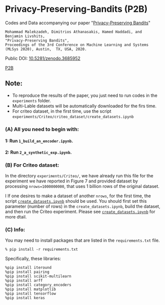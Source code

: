# Privacy-Preserving-Bandits (P2B)
Codes and Data accompanying our paper "[Privacy-Preserving Bandits](https://proceedings.mlsys.org/static/paper_files/mlsys/2020/136-Paper.pdf)"
```
Mohammad Malekzadeh, Dimitrios Athanasakis, Hamed Haddadi, and Benjamin Livshits,
"Privacy-Preserving Bandits", 
Proceedings of the 3rd Conference on Machine Learning and Systems (MLSys 2020), Austin,  TX, USA, 2020.
```

Public DOI: [10.5281/zenodo.3685952](https://doi.org/10.5281/zenodo.3685952)

[P2B](https://raw.githubusercontent.com/mmalekzadeh/privacy-preserving-bandits/master/p2b_arch.jpg)

## Note:
* To reproduce the results of the paper, you just need to run codes in the `experiments` folder.
* Multi-Lable datasets will be automatically downloaded for the firs time.
* For criteo dataset, in the first time, use the script `experiments/Criteo/criteo_dataset/create_datasets.ipynb`

### (A) All you need to begin with:
#### 1: Run `1_build_an_encoder.ipynb`.
#### 2: Run `2_a_synthetic_exp.ipynb`.

### (B) For Criteo dataset:
In the directory `experiments/Criteo/`, we have already run this file for the experiment we have reported in Figure 7 and provided dataset by processing `nrows=1000000000`, that uses 1 billion rows of the original dataset.

I If one desires to make a dataset of another `nrows`, for the first time, the script [`create_datasets.ipynb`](https://github.com/mmalekzadeh/privacy-preserving-bandits/tree/master/experiments/Criteo/criteo_dataset) should be used.
You should first set this parameter (number of rows) in the  `create_datasets.ipynb`, build the dataset, and then run the Criteo experiment. Please see [`create_datasets.ipynb`](https://github.com/mmalekzadeh/privacy-preserving-bandits/tree/master/experiments/Criteo/criteo_dataset) for more dtail.


### (C) Info:
You may need to install packages that are listed in the `requirements.txt` file.
 ```
 % pip install -r requirements.txt 
 ```

Specifically, these libraries:
```
%pip install iteround
%pip install pairing 
%pip install scikit-multilearn
%pip install arff
%pip install category_encoders
%pip install matplotlib
%pip install tensorflow
%pip install keras
```
